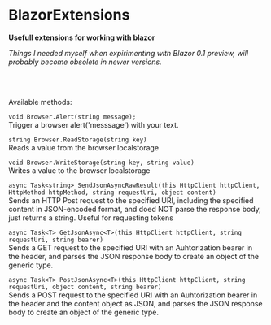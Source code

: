 # BlazorExtensions
**Usefull extensions for working with blazor**

*Things I needed myself when expirimenting with Blazor 0.1 preview, will probably become obsolete in newer versions.*

<br/><br/>

Available methods:

```void Browser.Alert(string message);```<br/>
 Trigger a browser alert('messsage') with your text.

```string Browser.ReadStorage(string key)```<br/>
Reads a value from the browser localstorage

```void Browser.WriteStorage(string key, string value)```<br/>
 Writes a value to the browser localstorage


```async Task<string> SendJsonAsyncRawResult(this HttpClient httpClient, HttpMethod httpMethod, string requestUri, object content)```<br/>
Sends an HTTP Post request to the specified URI, including the specified content in JSON-encoded format, and doed NOT parse the response body, just returns a string. Useful for requesting tokens

```async Task<T> GetJsonAsync<T>(this HttpClient httpClient, string requestUri, string bearer) ```<br/>
       Sends a GET request to the specified URI with an Auhtorization bearer in the header, and parses the JSON response body to create an object of the generic type.


```async Task<T> PostJsonAsync<T>(this HttpClient httpClient, string requestUri, object content, string bearer) ```<br/>
       Sends a POST request to the specified URI with an Auhtorization bearer in the header and the content object as JSON, and parses the JSON response body to create an object of the generic type.
